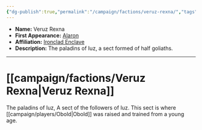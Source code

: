 ```yaml
---
{"dg-publish":true,"permalink":"/campaign/factions/veruz-rexna/","tags":["faction"],"noteIcon":"","created":"2025-10-26T10:09:45.842-07:00","updated":"2025-10-27T22:27:00.329-07:00"}
---
```



<p><span><ul>
<li dir="auto"><strong>Name:</strong> Veruz Rexna</li>
<li dir="auto"><strong>First Appearance:</strong> <a data-tooltip-position="top" aria-label="campaign/locations/Alaron.md" data-href="campaign/locations/Alaron.md" href="campaign/locations/Alaron.md" class="internal-link" target="_blank" rel="noopener nofollow">Alaron</a></li>
<li dir="auto"><strong>Affiliation:</strong> <a data-tooltip-position="top" aria-label="campaign/factions/Ironclad Enclave.md" data-href="campaign/factions/Ironclad Enclave.md" href="campaign/factions/Ironclad Enclave.md" class="internal-link" target="_blank" rel="noopener nofollow">Ironclad Enclave</a></li>
<li dir="auto"><strong>Description:</strong> The paladins of Iuz, a sect formed of half goliaths.</li>
</ul></span></p>

---

# [[campaign/factions/Veruz Rexna\|Veruz Rexna]]
The paladins of Iuz, A sect of the followers of Iuz. This sect is where [[campaign/players/Obold\|Obold]] was raised and trained from a young age. 